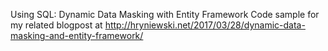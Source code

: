 Using SQL: Dynamic Data Masking with Entity Framework
Code sample for my related blogpost at http://hryniewski.net/2017/03/28/dynamic-data-masking-and-entity-framework/
